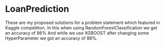 # LoanPrediction
These are my proposed solutions for a problem statement which featured in Kaggle competition. 
In this when using RandomForestClassification we get an accuracy of 86%
And while we use XGBOOST after changing some HyperParameter we got an accuracy of 88%.

